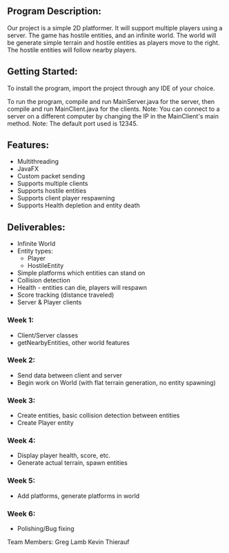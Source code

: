 ## Program Description:
Our project is a simple 2D platformer. It will support multiple players using a server. The game has hostile entities, and an infinite world. The world will be generate simple terrain and hostile entities as players move to the right. The hostile entities will follow nearby players.

## Getting Started:

To install the program, import the project through any IDE of your choice.

To run the program, compile and run MainServer.java for the server, then compile and run MainClient.java for the clients.
    Note: You can connect to a server on a different computer by changing the IP in the MainClient's main method.
    Note: The default port used is 12345.


## Features:
- Multithreading
- JavaFX
- Custom packet sending
- Supports multiple clients
- Supports hostile entities
- Supports client player respawning
- Supports Health depletion and entity death


## Deliverables:
 - Infinite World
 - Entity types:
   - Player
   - HostileEntity
 - Simple platforms which entities can stand on
 - Collision detection
 - Health - entities can die, players will respawn
 - Score tracking (distance traveled)
 - Server & Player clients

### Week 1:
 - Client/Server classes
 - getNearbyEntities, other world features
 
### Week 2:
 - Send data between client and server
 - Begin work on World (with flat terrain generation, no entity spawning)
 
### Week 3:
 - Create entities, basic collision detection between entities
 - Create Player entity
 
### Week 4:
 - Display player health, score, etc.
 - Generate actual terrain, spawn entities
 
### Week 5:
 - Add platforms, generate platforms in world
 
### Week 6:
 - Polishing/Bug fixing
 
 Team Members:
 Greg Lamb
 Kevin Thierauf
